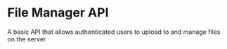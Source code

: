 # File Manager API

A basic API that allows authenticated users to upload to and manage files on the server
